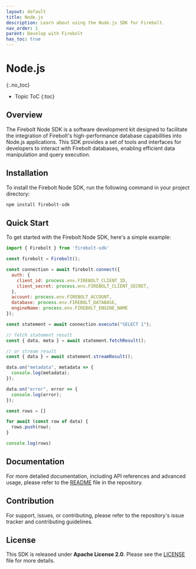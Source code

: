 ```yaml
---
layout: default
title: Node.js
description: Learn about using the Node.js SDK for Firebolt.
nav_order: 1
parent: Develop with Firebolt
has_toc: true
---
```


# Node.js
{:.no_toc}

* Topic ToC
{:toc}

## Overview
The Firebolt Node SDK is a software development kit designed to facilitate the integration of Firebolt's high-performance database capabilities into Node.js applications. This SDK provides a set of tools and interfaces for developers to interact with Firebolt databases, enabling efficient data manipulation and query execution.


## Installation
To install the Firebolt Node SDK, run the following command in your project directory:
```bash
npm install firebolt-sdk
```

## Quick Start
To get started with the Firebolt Node SDK, here's a simple example:

```javascript
import { Firebolt } from 'firebolt-sdk'

const firebolt = Firebolt();

const connection = await firebolt.connect({
  auth: {
    client_id: process.env.FIREBOLT_CLIENT_ID,
    client_secret: process.env.FIREBOLT_CLIENT_SECRET,
  },
  account: process.env.FIREBOLT_ACCOUNT,
  database: process.env.FIREBOLT_DATABASE,
  engineName: process.env.FIREBOLT_ENGINE_NAME
});

const statement = await connection.execute("SELECT 1");

// fetch statement result
const { data, meta } = await statement.fetchResult();

// or stream result
const { data } = await statement.streamResult();

data.on("metadata", metadata => {
  console.log(metadata);
});

data.on("error", error => {
  console.log(error);
});

const rows = []

for await (const row of data) {
  rows.push(row);
}

console.log(rows)

```
## Documentation
For more detailed documentation, including API references and advanced usage, please refer to the [README](https://github.com/firebolt-db/firebolt-node-sdk/blob/main/README.md) file in the repository.

## Contribution
For support, issues, or contributing, please refer to the repository's issue tracker and contributing guidelines.

## License
This SDK is released under **Apache License 2.0**. Please see the [LICENSE](https://github.com/firebolt-db/firebolt-node-sdk/blob/main/LICENSE) file for more details.
